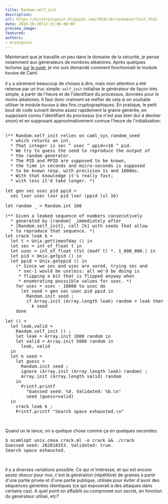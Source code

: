 ```yaml
---
title: Random.self_init
description:
url: https://misterpingouin.blogspot.com/2010/10/randomselfinit.html
date: 2010-10-20T13:15:00-00:00
preview_image:
featured:
authors:
- mrpingouin
---
```


Maintenant que je travaille un peu dans le domaine de la s&eacute;curit&eacute;, je pense notamment aux g&eacute;n&eacute;rateurs de nombres al&eacute;atoires. Apr&egrave;s quelques lectures <a href="http://en.wikipedia.org/wiki/Pseudorandom_number_generator">sur</a> <a href="http://en.wikipedia.org/wiki/Cryptographically_secure_pseudorandom_number_generator">le sujet</a>, je me suis demand&eacute; comment fonctionnait le module <code>Random</code> de Caml.<br/>
<br/>
Il y a s&ucirc;rement beaucoup de choses &agrave; dire, mais mon attention a &eacute;t&eacute; retenue par un truc simple: <code>self_init</code> initialise le g&eacute;n&eacute;rateur de fa&ccedil;on tr&egrave;s simple, &agrave; partir de l'heure et de l'identifiant du processus, donn&eacute;es pour le moins al&eacute;atoires. Il faut donc vraiment se m&eacute;fier de cela si on souhaite utiliser le module <code>Random</code> &agrave; des fins cryptographiques. En pratique, le petit bout de code suivant devine assez rapidement la graine g&eacute;n&eacute;r&eacute;e, en supposant connu l'identifiant du processus (ce n'est pas bien dur &agrave; deviner sinon) et en supposant approximativement connue l'heure de l'initialisation:<br/>
<br/>
<pre>(** Random.self_init relies on caml_sys_random_seed
  * which returns an int.
  * That integer is sec ^ usec ^ ppid&lt;&lt;16 ^ pid.
  * We try to guess the seed to reproduce the output of
  * the random generator.
  * The PID and PPID are supposed to be known,
  * the time in seconds and micro-seconds is supposed
  * to be known resp. with precision 1s and 1000ms.
  * With that knowledge it's really fast;
  * with less it'd take longer. *)

let gen sec usec pid ppid =
  sec lxor usec lxor pid lxor (ppid lsl 16)

let random _ = Random.int 100

(** Given a leaked sequence of numbers consecutively
  * generated by [random] _immediately after_
  * [Random.self_init], call [k] with seeds that allow
  * to reproduce that sequence. *)
let crack leak k =
  let t = Unix.gettimeofday () in
  let sec = int_of_float t in
  let usec = int_of_float (fst (modf t) *. 1_000_000.) in
  let pid = Unix.getpid () in
  let ppid = Unix.getppid () in
    (* Since we sec and usec are xored, trying sec and
     * sec-1 would be useless: all we'd be doing is
     * flipping a bit that is flipped anyway when
     * enumerating posssible values for usec. *)
    for usec = usec - 10000 to usec do
      let seed = gen sec usec pid ppid in
        Random.init seed ;
        if Array.init (Array.length leak) random = leak then
          k seed
    done

let () =
  let leak,valid =
    Random.self_init () ;
    let leak = Array.init 1000 random in
    let valid = Array.init 5000 random in
      leak, valid
  in
  let k seed =
    let guess =
      Random.init seed ;
      ignore (Array.init (Array.length leak) random) ;
      Array.init (Array.length valid) random
    in
      Printf.printf
        &quot;Guessed seed: %d. Validated: %b.\n&quot;
        seed (guess=valid)
  in
    crack leak k ;
    Printf.printf &quot;Search space exhausted.\n&quot;
</pre><br/>
Quand on le lance, on a quelque chose comme &ccedil;a en quelques secondes:<br/>
<pre>$ ocamlopt unix.cmxa crack.ml -o crack &amp;&amp; ./crack
Guessed seed: 262818353. Validated: true.
Search space exhausted.</pre><br/>
Il y a diverses variations possible. Ce qui m'int&eacute;resse, et qui est encore assez obscur pour moi, c'est la g&eacute;n&eacute;ration (r&eacute;p&eacute;titive) de graines &agrave; partir d'une partie priv&eacute;e et d'une partie publique, utilis&eacute;e pour &eacute;viter d'avoir des s&eacute;quences g&eacute;n&eacute;r&eacute;es identiques (ce qui exposerait &agrave; des attaques dans certains cas). A quel point on affaiblit ou compromet son secret, en fonction du g&eacute;n&eacute;rateur utilis&eacute;, etc?
